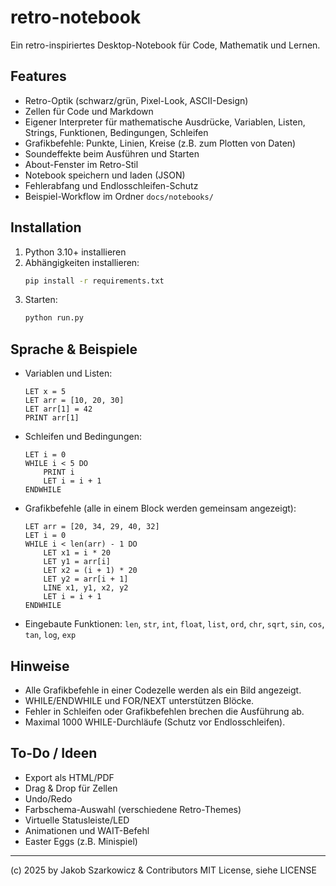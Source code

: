 # retro-notebook

Ein retro-inspiriertes Desktop-Notebook für Code, Mathematik und Lernen.

## Features
- Retro-Optik (schwarz/grün, Pixel-Look, ASCII-Design)
- Zellen für Code und Markdown
- Eigener Interpreter für mathematische Ausdrücke, Variablen, Listen, Strings, Funktionen, Bedingungen, Schleifen
- Grafikbefehle: Punkte, Linien, Kreise (z.B. zum Plotten von Daten)
- Soundeffekte beim Ausführen und Starten
- About-Fenster im Retro-Stil
- Notebook speichern und laden (JSON)
- Fehlerabfang und Endlosschleifen-Schutz
- Beispiel-Workflow im Ordner `docs/notebooks/`

## Installation
1. Python 3.10+ installieren
2. Abhängigkeiten installieren:
   ```bash
   pip install -r requirements.txt
   ```
3. Starten:
   ```bash
   python run.py
   ```

## Sprache & Beispiele
- Variablen und Listen:
  ```
  LET x = 5
  LET arr = [10, 20, 30]
  LET arr[1] = 42
  PRINT arr[1]
  ```
- Schleifen und Bedingungen:
  ```
  LET i = 0
  WHILE i < 5 DO
      PRINT i
      LET i = i + 1
  ENDWHILE
  ```
- Grafikbefehle (alle in einem Block werden gemeinsam angezeigt):
  ```
  LET arr = [20, 34, 29, 40, 32]
  LET i = 0
  WHILE i < len(arr) - 1 DO
      LET x1 = i * 20
      LET y1 = arr[i]
      LET x2 = (i + 1) * 20
      LET y2 = arr[i + 1]
      LINE x1, y1, x2, y2
      LET i = i + 1
  ENDWHILE
  ```
- Eingebaute Funktionen: `len`, `str`, `int`, `float`, `list`, `ord`, `chr`, `sqrt`, `sin`, `cos`, `tan`, `log`, `exp`

## Hinweise
- Alle Grafikbefehle in einer Codezelle werden als ein Bild angezeigt.
- WHILE/ENDWHILE und FOR/NEXT unterstützen Blöcke.
- Fehler in Schleifen oder Grafikbefehlen brechen die Ausführung ab.
- Maximal 1000 WHILE-Durchläufe (Schutz vor Endlosschleifen).

## To-Do / Ideen
- Export als HTML/PDF
- Drag & Drop für Zellen
- Undo/Redo
- Farbschema-Auswahl (verschiedene Retro-Themes)
- Virtuelle Statusleiste/LED
- Animationen und WAIT-Befehl
- Easter Eggs (z.B. Minispiel)

---

(c) 2025 by Jakob Szarkowicz & Contributors
MIT License, siehe LICENSE
